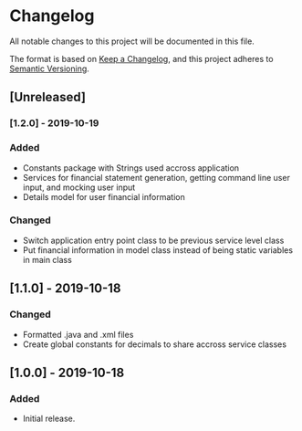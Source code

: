 # Changelog
All notable changes to this project will be documented in this file.

The format is based on [Keep a Changelog](https://keepachangelog.com/en/1.0.0/),
and this project adheres to [Semantic Versioning](https://semver.org/spec/v2.0.0.html).

## [Unreleased]

### [1.2.0] - 2019-10-19
### Added
- Constants package with Strings used accross application
- Services for financial statement generation, getting command line user input, and mocking user input
- Details model for user financial information

### Changed
- Switch application entry point class to be previous service level class
- Put financial information in model class instead of being static variables in main class

## [1.1.0] - 2019-10-18
### Changed
- Formatted .java and .xml files
- Create global constants for decimals to share accross service classes

## [1.0.0] - 2019-10-18
### Added
- Initial release.
